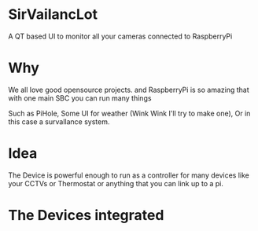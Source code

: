 # SirVailancLot
A QT based UI to monitor all your cameras connected to RaspberryPi

# Why
We all love good opensource projects.
and RaspberryPi is so amazing that with one main SBC you can run many things

Such as PiHole, Some UI for weather (Wink Wink I'll try to make one), Or in this case a survallance system.

# Idea
The Device is powerful enough to run as a controller for many devices like your CCTVs or Thermostat or anything that you can link up to a pi.

# The Devices integrated 
